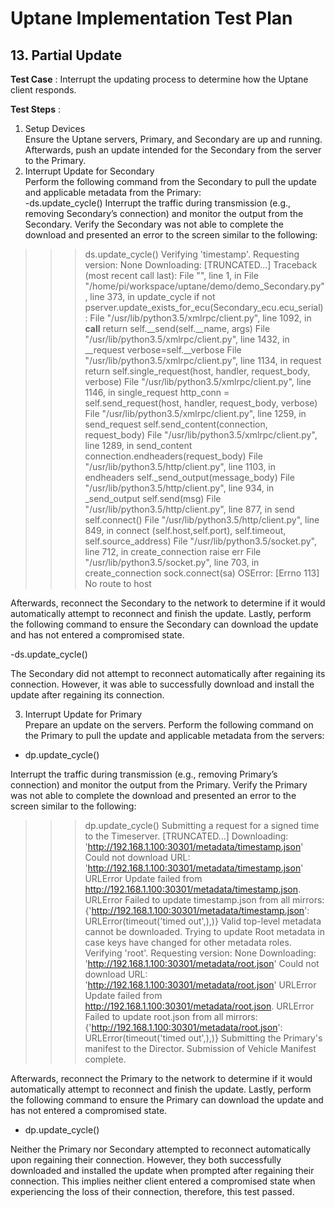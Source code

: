 # Uptane Implementation Test Plan
## 13. Partial Update
**Test Case** : Interrupt the updating process to determine how the Uptane client responds.

**Test Steps** : 
1. Setup Devices  
Ensure the Uptane servers, Primary, and Secondary are up and running. Afterwards, push an update intended for the Secondary from the server to the Primary.  
2. Interrupt Update for Secondary  
Perform the following command from the Secondary to pull the update and applicable metadata from the Primary:  
-ds.update_cycle() 
Interrupt the traffic during transmission (e.g., removing Secondary’s connection) and monitor the output from the Secondary.
Verify the Secondary was not able to complete the download and presented an error to the screen similar to the following:  
>>> ds.update_cycle()
Verifying 'timestamp'.  Requesting version: None
Downloading:
[TRUNCATED...]
Traceback (most recent call last):
  File "<stdin>", line 1, in <module>
  File "/home/pi/workspace/uptane/demo/demo_Secondary.py", line 373, in
update_cycle
    if not pserver.update_exists_for_ecu(Secondary_ecu.ecu_serial):
  File "/usr/lib/python3.5/xmlrpc/client.py", line 1092, in __call__
    return self.__send(self.__name, args)
  File "/usr/lib/python3.5/xmlrpc/client.py", line 1432, in __request
    verbose=self.__verbose
  File "/usr/lib/python3.5/xmlrpc/client.py", line 1134, in request
    return self.single_request(host, handler, request_body, verbose)
  File "/usr/lib/python3.5/xmlrpc/client.py", line 1146, in single_request
    http_conn = self.send_request(host, handler, request_body, verbose)
  File "/usr/lib/python3.5/xmlrpc/client.py", line 1259, in send_request
    self.send_content(connection, request_body)
  File "/usr/lib/python3.5/xmlrpc/client.py", line 1289, in send_content
    connection.endheaders(request_body)
  File "/usr/lib/python3.5/http/client.py", line 1103, in endheaders
    self._send_output(message_body)
  File "/usr/lib/python3.5/http/client.py", line 934, in _send_output
    self.send(msg)
  File "/usr/lib/python3.5/http/client.py", line 877, in send
    self.connect()
  File "/usr/lib/python3.5/http/client.py", line 849, in connect
    (self.host,self.port), self.timeout, self.source_address)
  File "/usr/lib/python3.5/socket.py", line 712, in create_connection
    raise err
  File "/usr/lib/python3.5/socket.py", line 703, in create_connection
    sock.connect(sa)
OSError: [Errno 113] No route to host
                                                                         
Afterwards, reconnect the Secondary to the network to determine if it would automatically attempt to reconnect and finish the update. Lastly, perform the following command to ensure the Secondary can download the update and has not entered a compromised state.  

-ds.update_cycle()

The Secondary did not attempt to reconnect automatically after regaining its connection. However, it was able to successfully download and install the update after regaining its connection.
  
 3. Interrupt Update for Primary  
  Prepare an update on the servers. Perform the following command on the Primary to pull the update and applicable metadata from the servers:   
- dp.update_cycle() 

Interrupt the traffic during transmission (e.g., removing Primary’s connection) and monitor the output from the Primary.
Verify the Primary was not able to complete the download and presented an error to the screen similar to the following:  
>>> dp.update_cycle()
Submitting a request for a signed time to the Timeserver.
[TRUNCATED...]
Downloading: 'http://192.168.1.100:30301/metadata/timestamp.json'
Could not download URL: 'http://192.168.1.100:30301/metadata/timestamp.json' URLError
Update failed from http://192.168.1.100:30301/metadata/timestamp.json. URLError
Failed to update timestamp.json from all mirrors: {'http://192.168.1.100:30301/metadata/timestamp.json': URLError(timeout('timed out',),)}
Valid top-level metadata cannot be downloaded. Trying to update Root metadata in case keys have changed for other metadata roles.
Verifying 'root'. Requesting version: None
Downloading: 'http://192.168.1.100:30301/metadata/root.json'
Could not download URL: 'http://192.168.1.100:30301/metadata/root.json' URLError
Update failed from http://192.168.1.100:30301/metadata/root.json.
URLError
Failed to update root.json from all mirrors: {'http://192.168.1.100:30301/metadata/root.json': URLError(timeout('timed out',),)}
Submitting the Primary's manifest to the Director.
Submission of Vehicle Manifest complete.   

Afterwards, reconnect the Primary to the network to determine if it would automatically attempt to reconnect and finish the update. Lastly, perform the following command to ensure the Primary can download the update and has not entered a compromised state.  

- dp.update_cycle() 

Neither the Primary nor Secondary attempted to reconnect automatically upon regaining their connection. However, they both successfully downloaded and installed the update when prompted after regaining their connection. This implies neither client entered a compromised state when experiencing the loss of their connection, therefore, this test passed.  



